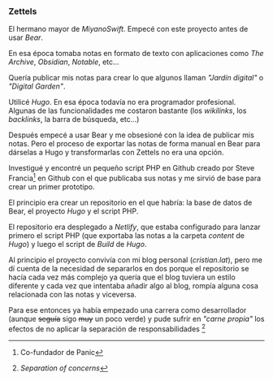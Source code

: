 
### Zettels

El hermano mayor de _MiyanoSwift_. Empecé con este proyecto antes de usar _Bear_.

En esa época tomaba notas en formato de texto con aplicaciones como _The Archive_, _Obsidian_, _Notable_, etc...

Quería publicar mis notas para crear lo que algunos llaman _"Jardín digital"_ o _"Digital Garden"_.

Utilicé _Hugo_. En esa época todavía no era programador profesional. Algunas de las funcionalidades me costaron bastante (los _wikilinks_, los _backlinks_, la barra de búsqueda, etc...)

<!-- @todo añadir primera versión del proyecto y changelogs-->

Después empecé a usar Bear y me obsesioné con la idea de publicar mis notas. Pero el proceso de exportar las notas de forma manual en Bear para dárselas a Hugo y transformarlas con Zettels no era una opción.

Investigué y encontré un pequeño script PHP en Github creado por Steve Francia[^sfrancia] en Github con el que publicaba sus notas y me sirvió de base para crear un primer prototipo.

[^sfrancia]: Co-fundador de Panic

El principio era crear un repositorio en el que habría: la base de datos de Bear, el proyecto *Hugo* y el script PHP.

El repositorio era desplegado a _Netlify_, que estaba configurado para lanzar primero el script PHP (que exportaba las notas a la carpeta _content_ de _Hugo_) y luego el script de _Build_ de _Hugo_.

Al principio el proyecto convivía con mi blog personal (_cristian.lat_), pero me dí cuenta de la necesidad de separarlos en dos porque el repositorio se hacía cada vez más complejo ya quería que el blog tuviera un estilo diferente y cada vez que intentaba añadir algo al blog, rompía alguna cosa relacionada con las notas y viceversa.

Para ese entonces ya había empezado una carrera como desarrollador (aunque ~~seguía~~ sigo ~~muy~~ un poco verde) y pude sufrir en _"carne propia"_ los efectos de no aplicar la separación de responsabilidades [^concerns]

[^concerns]: _Separation of concerns_

